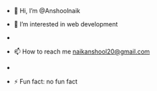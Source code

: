 - 👋 Hi, I’m @Anshoolnaik
- 👀 I’m interested in web development
  
- 
- 📫 How to reach me naikanshool20@gmail.com
- 
- ⚡ Fun fact: no fun fact

<!---
Anshoolnaik/Anshoolnaik is a ✨ special ✨ repository because its `README.md` (this file) appears on your GitHub profile.
You can click the Preview link to take a look at your changes.
--->
